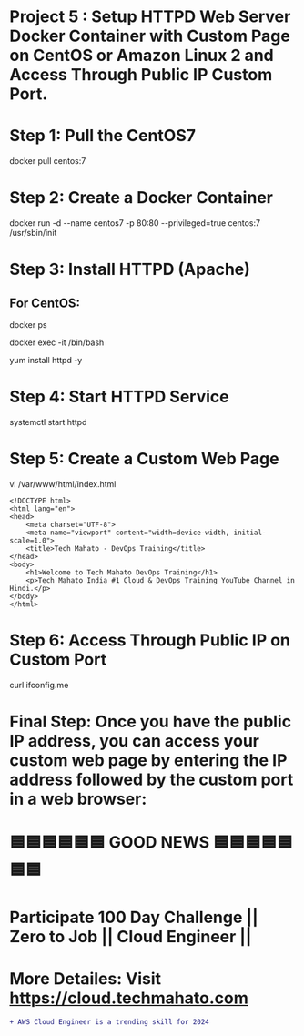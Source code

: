 # Project 5 : Setup HTTPD Web Server Docker Container with Custom Page on CentOS or Amazon Linux 2 and Access Through Public IP Custom Port.

# Step 1: Pull the CentOS7
docker pull centos:7


# Step 2: Create a Docker Container
docker run -d --name centos7 -p 80:80 --privileged=true centos:7 /usr/sbin/init

# Step 3: Install HTTPD (Apache)
## For CentOS:
docker ps 

docker exec -it <Container-ID> /bin/bash
 
yum install httpd -y


# Step 4: Start HTTPD Service
systemctl start httpd

# Step 5: Create a Custom Web Page
vi /var/www/html/index.html

    <!DOCTYPE html>
    <html lang="en">
    <head>
        <meta charset="UTF-8">
        <meta name="viewport" content="width=device-width, initial-scale=1.0">
        <title>Tech Mahato - DevOps Training</title>
    </head>
    <body>
        <h1>Welcome to Tech Mahato DevOps Training</h1>
        <p>Tech Mahato India #1 Cloud & DevOps Training YouTube Channel in Hindi.</p>
    </body>
    </html>


# Step 6: Access Through Public IP on Custom Port
curl ifconfig.me

# Final Step: Once you have the public IP address, you can access your custom web page by entering the IP address followed by the custom port in a web browser:

# 🟦🟦🟦🟦🟦🟦 GOOD NEWS 🟦🟦🟦🟦🟦🟦🟦

# Participate **100 Day Challenge || Zero to Job || Cloud Engineer ||** 

# More Detailes: Visit https://cloud.techmahato.com

```diff
+ AWS Cloud Engineer is a trending skill for 2024 
```


